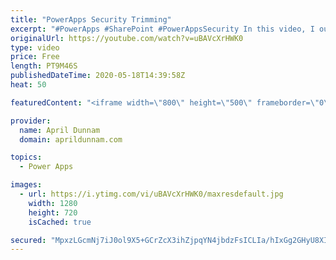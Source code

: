 ```yaml
---
title: "PowerApps Security Trimming"
excerpt: "#PowerApps #SharePoint #PowerAppsSecurity In this video, I outline a method to implement Security Trimming/Custom Permissions inside your PowerApps application.  This approach utilizes a SharePoint list and native PowerApps functionality to accomplish the security trimming in three easy steps: 1) create"
originalUrl: https://youtube.com/watch?v=uBAVcXrHWK0
type: video
price: Free
length: PT9M46S
publishedDateTime: 2020-05-18T14:39:58Z
heat: 50

featuredContent: "<iframe width=\"800\" height=\"500\" frameborder=\"0\" src=\"https://www.youtube.com/embed/uBAVcXrHWK0\" allow=\"accelerometer; autoplay; encrypted-media; gyroscope; picture-in-picture\" allowfullscreen></iframe>"

provider:
  name: April Dunnam
  domain: aprildunnam.com

topics:
  - Power Apps

images:
  - url: https://i.ytimg.com/vi/uBAVcXrHWK0/maxresdefault.jpg
    width: 1280
    height: 720
    isCached: true

secured: "MpxzLGcmNj7iJ0ol9X5+GCrZcX3ihZjpqYN4jbdzFsICLIa/hIxGg2GHyU8XIkn0PynIh1VqI/q1q54fdZOxNsZYlXPdywENdpy3/UgblXrw9qlSYd0XaH9Sk6e2tIBGTbb6EsSQdv3SjeK+/WMHzNTqZkPaS39y9Kv6l+rg2wxRADYlLTyLvjM9j3BlfNl7lS6G1ELSC4ZzIaO8bxJXwg+mBktBlFz2ss6aKe7TE0S2kj9MyYmgK9Kfmgy0blA/3LTf5bJvRdQZH8w8DbZRPveDCYqNHYi0y97VLGPz/QsOjUJAOm60/3DI1L2RNI6oiWIUwQUNx7l8eCyq16H5QzCqIO89wJTrfC6tV7HZNNyvYckQYOq+hbEqopD/FRPQZtyEtaVNLGD9EcaiZakQ/niE/YWxhgHUsRaSKueb5XM=;WP7EEm4QGfYhQsi+xFfxRA=="
---
```


